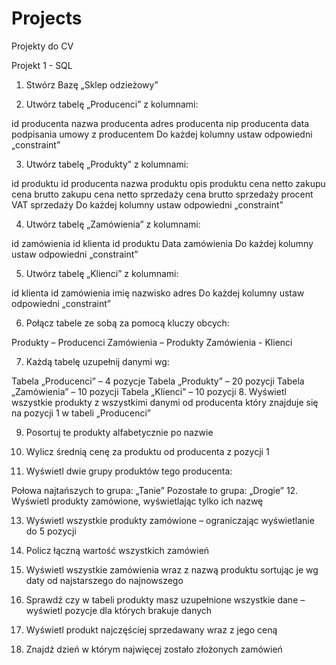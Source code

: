# Projects
Projekty do CV

Projekt 1 - SQL
1. Stwórz Bazę „Sklep odzieżowy”

2. Utwórz tabelę „Producenci” z kolumnami:

id producenta
nazwa producenta
adres producenta
nip producenta
data podpisania umowy z producentem
Do każdej kolumny ustaw odpowiedni „constraint”

3. Utwórz tabelę „Produkty” z kolumnami:

id produktu
id producenta
nazwa produktu
opis produktu
cena netto zakupu
cena brutto zakupu
cena netto sprzedaży
cena brutto sprzedaży
procent VAT sprzedaży
Do każdej kolumny ustaw odpowiedni „constraint”

4. Utwórz tabelę „Zamówienia” z kolumnami:

id zamówienia
id klienta
id produktu
Data zamówienia
Do każdej kolumny ustaw odpowiedni „constraint”

5. Utwórz tabelę „Klienci” z kolumnami:

id klienta
id zamówienia
imię
nazwisko
adres
Do każdej kolumny ustaw odpowiedni „constraint”
 
6. Połącz tabele ze sobą za pomocą kluczy obcych:

Produkty – Producenci
Zamówienia – Produkty
Zamówienia - Klienci

7. Każdą tabelę uzupełnij danymi wg:

Tabela „Producenci” – 4 pozycje
Tabela „Produkty” – 20 pozycji
Tabela „Zamówienia” – 10 pozycji
Tabela „Klienci” – 10 pozycji
8. Wyświetl wszystkie produkty z wszystkimi danymi od producenta który znajduje się na pozycji 1 w tabeli „Producenci”

9. Posortuj te produkty alfabetycznie po nazwie

10. Wylicz średnią cenę za produktu od producenta z pozycji 1

11. Wyświetl dwie grupy produktów tego producenta:

Połowa najtańszych to grupa: „Tanie”
Pozostałe to grupa: „Drogie”
12. Wyświetl produkty zamówione, wyświetlając tylko ich nazwę

13. Wyświetl wszystkie produkty zamówione – ograniczając wyświetlanie do 5 pozycji

14. Policz łączną wartość wszystkich zamówień

15. Wyświetl wszystkie zamówienia wraz z nazwą produktu sortując je wg daty od najstarszego do najnowszego

16. Sprawdź czy w tabeli produkty masz uzupełnione wszystkie dane – wyświetl pozycje dla których brakuje danych

17. Wyświetl produkt najczęściej sprzedawany wraz z jego ceną

18. Znajdź dzień w którym najwięcej zostało złożonych zamówień

